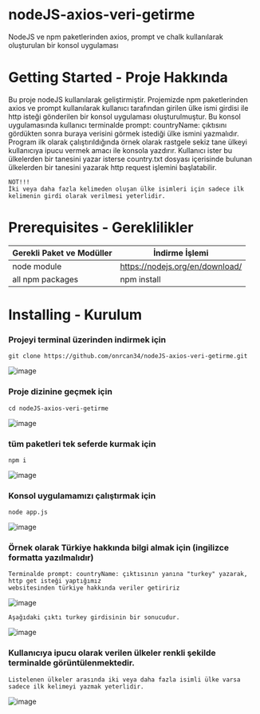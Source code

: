 # nodeJS-axios-veri-getirme
NodeJS ve npm paketlerinden axios, prompt ve chalk kullanılarak oluşturulan bir konsol uygulaması

# Getting Started - Proje Hakkında
Bu proje nodeJS kullanılarak geliştirmiştir. Projemizde npm paketlerinden axios ve prompt kullanılarak kullanıcı tarafından girilen ülke ismi girdisi ile http isteği gönderilen bir konsol uygulaması oluşturulmuştur. Bu konsol uygulamasında kullanıcı terminalde prompt: countryName: çıktısını gördükten sonra buraya verisini görmek istediği ülke ismini yazmalıdır. Program ilk olarak çalıştırıldığında örnek olarak rastgele sekiz tane ülkeyi kullanıcıya ipucu vermek amacı ile konsola yazdırır. Kullanıcı ister bu ülkelerden bir tanesini yazar isterse country.txt dosyası içerisinde bulunan ülkelerden bir tanesini yazarak http request işlemini başlatabilir. 
```
NOT!!!
İki veya daha fazla kelimeden oluşan ülke isimleri için sadece ilk kelimenin girdi olarak verilmesi yeterlidir.
```

# Prerequisites - Gereklilikler
| Gerekli Paket ve Modüller | İndirme İşlemi |
| ------ | ------ |
| node module | https://nodejs.org/en/download/ |
| all npm packages | npm install |

# Installing - Kurulum

### Projeyi terminal üzerinden indirmek için
```
git clone https://github.com/onrcan34/nodeJS-axios-veri-getirme.git
```
![image](https://user-images.githubusercontent.com/64845818/182032559-f9ac6b24-fa2f-4496-b413-e17b1057f8ee.png)

### Proje dizinine geçmek için
```
cd nodeJS-axios-veri-getirme
```
![image](https://user-images.githubusercontent.com/64845818/182032602-2dedee16-10dd-4c98-af3a-c398f9010011.png)

### tüm paketleri tek seferde kurmak için
```
npm i
```
![image](https://user-images.githubusercontent.com/64845818/182032695-fa1c572f-f776-4d47-b077-9328bc60fb2a.png)


### Konsol uygulamamızı çalıştırmak için
```
node app.js 
```
![image](https://user-images.githubusercontent.com/64845818/182032970-6b684a6a-b4f1-4546-bfdf-342e79c0c866.png)

### Örnek olarak Türkiye hakkında bilgi almak için (ingilizce formatta yazılmalıdır)
```
Terminalde prompt: countryName: çıktısının yanına "turkey" yazarak, http get isteği yaptığımız 
websitesinden türkiye hakkında veriler getiririz
```
![image](https://user-images.githubusercontent.com/64845818/182033100-8e529da6-1605-43d9-9377-464cfbc5f695.png)

```
Aşağıdaki çıktı turkey girdisinin bir sonucudur.
```
![image](https://user-images.githubusercontent.com/64845818/182033394-87f938cc-eead-4dcf-80cb-877a43ac73c3.png)


### Kullanıcıya ipucu olarak verilen ülkeler renkli şekilde terminalde görüntülenmektedir.
```
Listelenen ülkeler arasında iki veya daha fazla isimli ülke varsa sadece ilk kelimeyi yazmak yeterlidir.
```
![image](https://user-images.githubusercontent.com/64845818/182033135-9c835f19-af40-4ccd-9a45-fcfbb58e5f00.png)




